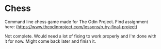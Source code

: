 # Chess

Command line chess game made for The Odin Project. Find assignment here: (https://www.theodinproject.com/lessons/ruby-final-project)

Not complete. Would need a lot of fixing to work properly and I'm done with it for now. Might come back later and finish it.
